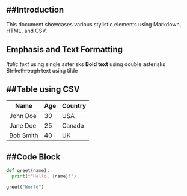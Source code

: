 ##Introduction
---------------
This document showcases various stylistic elements using Markdown, HTML, and CSV.
## Emphasis and Text Formatting
*Italic text* using single asterisks 
**Bold text** using double asterisks 
~~Strikethrough text~~ using tilde


##Table using CSV
------------------

| Name | Age | Country |
|------|-----|---------|
| John Doe | 30 | USA    |
| Jane Doe | 25 | Canada |
| Bob Smith | 40 | UK   


##Code Block
-------------
```python
def greet(name):
  print(f"Hello, {name}!")

greet("World")
